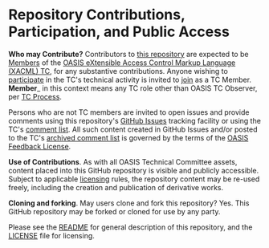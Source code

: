 # Repository Contributions, Participation, and Public Access

**Who may Contribute?** Contributors to <a href="https://github.com/oasis-tcs/xacml-spec/">this repository</a> are expected to be <a href="https://www.oasis-open.org/policies-guidelines/oasis-defined-terms-2017-05-26#dMember">Members</a> of the
<a href="https://www.oasis-open.org/committees/xacml/">OASIS eXtensible Access Control Markup Language (XACML) TC</a>, for any
substantive contributions.  Anyone wishing to <a href="https://www.oasis-open.org/org/faq#committee-participation">participate</a>
in the TC's technical activity is invited to <a href="https://www.oasis-open.org/committees/join">join</a> as a TC Member.
__Member___ in this context means any TC role other than OASIS TC Observer, per
<a href="https://www.oasis-open.org/policies-guidelines/tc-process#membership">TC Process</a>.

Persons who are not TC members are invited to open issues and provide comments using this repository's <a href="https://github.com/oasis-tcs/xacml-spec/issues/new">GitHub Issues</a> tracking facility or using the
TC's <a href="https://www.oasis-open.org/committees/comments/index.php?wg_abbrev=xacml">comment list</a>.  All such content created in GitHub Issues and/or posted to the TC's <a href="https://lists.oasis-open.org/archives/xacml-comment/">archived comment list</a> is governed by the terms of the <a href="https://www.oasis-open.org/policies-guidelines/ipr#appendixa">OASIS Feedback License</a>.

**Use of Contributions**.  As with all OASIS Technical Committee assets, content placed into this GitHub repository is visible and publicly accessible.  Subject to applicable <a href="https://github.com/oasis-tcs/xacml-spec/blob/master/LICENSE.md">licensing</a> rules, the repository content may be re-used freely, including the creation and publication of derivative works.

**Cloning and forking**. May users clone and fork this repository?  Yes. This GitHub repository may be forked or cloned for use by any party. 

Please see the <a href="https://github.com/oasis-tcs/xacml-spec/blob/master/README.md">README</a> for general description of this repository, and the <a href="https://github.com/oasis-tcs/xacml-spec/blob/master/LICENSE.md">LICENSE</a> file for licensing.
